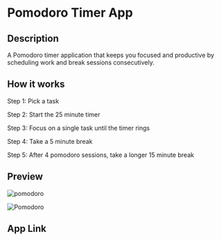 # Pomodoro Timer App

## Description

A Pomodoro timer application that keeps you focused and productive by scheduling work and break sessions consecutively.

## How it works

Step 1: Pick a task

Step 2: Start the 25 minute timer

Step 3: Focus on a single task until the timer rings

Step 4: Take a 5 minute break

Step 5: After 4 pomodoro sessions, take a longer 15 minute break

## Preview

![pomodoro](https://user-images.githubusercontent.com/89039793/154572621-df87fdc3-fdee-44c3-98ce-36210b62319f.png)

![Pomodoro](https://user-images.githubusercontent.com/89039793/154572657-713488ce-2d04-4123-bb41-621b340b7375.gif)


## App Link
